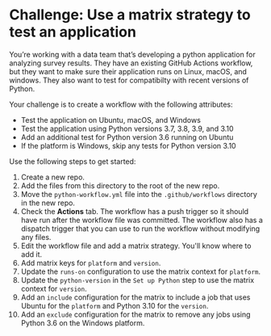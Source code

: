 # Challenge: Use a matrix strategy to test an application
You’re working with a data team that’s developing a python application for analyzing survey results.  They have an existing GitHub Actions workflow, but they want to make sure their application runs on Linux, macOS, and windows.  They also want to test for compatibilty with recent versions of Python.

Your challenge is to create a workflow with the following attributes:
- Test the application on Ubuntu, macOS, and Windows
- Test the application using Python versions 3.7, 3.8, 3.9, and 3.10
- Add an additional test for Python version 3.6 running on Ubuntu
- If the platform is Windows, skip any tests for Python version 3.10

Use the following steps to get started:
1. Create a new repo.
1. Add the files from this directory to the root of the new repo.
1. Move the `python-workflow.yml` file into the `.github/workflows` directory in the new repo.
1. Check the **Actions** tab.  The workflow has a push trigger so it should have run after the workflow file was committed.  The workflow also has a dispatch trigger that you can use to run the workflow without modifying any files.
1. Edit the workflow file and add a matrix strategy. You'll know where to add it.
1. Add matrix keys for `platform` and `version`.
1. Update the `runs-on` configuration to use the matrix context for `platform`.
1. Update the `python-version` in the `Set up Python` step to use the matrix context for `version`.
1. Add an `include` configuration for the matrix to include a job that uses Ubuntu for the `platform` and Python 3.10 for the `version`.
1. Add an `exclude` configuration for the matrix to remove any jobs using Python 3.6 on the Windows platform.
